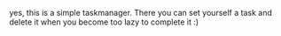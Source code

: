 yes, this is a simple taskmanager. There you can set yourself a task and delete it when you become too lazy to complete it :)
